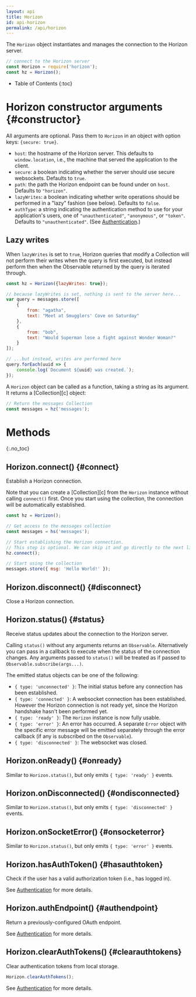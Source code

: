 ```yaml
---
layout: api
title: Horizon
id: api-horizon
permalink: /api/horizon
---
```


The `Horizon` object instantiates and manages the connection to the Horizon server.

```js
// connect to the Horizon server
const Horizon = require('horizon');
const hz = Horizon();
```

* Table of Contents
{:toc}

# Horizon constructor arguments {#constructor}

All arguments are optional. Pass them to `Horizon` in an object with option keys: `{secure: true}`.

* `host`: the hostname of the Horizon server. This defaults to `window.location`, i.e., the machine that served the application to the client.
* `secure`: a boolean indicating whether the server should use secure websockets. Defaults to `true`.
* `path`: the path the Horizon endpoint can be found under on `host`. Defaults to `"horizon"`.
* `lazyWrites`: a boolean indicating whether write operations should be performed in a "lazy" fashion (see below). Defaults to `false`.
* `authType`: a string indicating the authentication method to use for your application's users, one of `"unauthenticated"`, `"anonymous"`, or `"token"`. Defaults to `"unauthenticated"`. (See [Authentication][auth].)

## Lazy writes

When `lazyWrites` is set to `true`, Horizon queries that modify a Collection will not perform their writes when the query is first executed, but instead perform then when the Observable returned by the query is iterated through.

```js
const hz = Horizon({lazyWrites: true});

// because lazyWrites is set, nothing is sent to the server here...
var query = messages.store([
    {
        from: "agatha",
        text: "Meet at Smugglers' Cove on Saturday"
    },
    {
        from: "bob",
        text: "Would Superman lose a fight against Wonder Woman?"
    }
]);

// ...but instead, writes are performed here
query.forEach(uuid => {
    console.log(`Document ${uuid} was created.`);
});
```

A `Horizon` object can be called as a function, taking a string as its argument. It returns a [Collection][c] object:

```js
// Return the messages Collection
const messages = hz('messages');
```

# Methods
{:.no_toc}

## Horizon.connect() {#connect}

Establish a Horizon connection.

Note that you can create a [Collection][c] from the `Horizon` instance without calling `connect()` first. Once you start using the collection, the connection will be automatically established.

```js
const hz = Horizon();

// Get access to the messages collection
const messages = hs('messages');

// Start establishing the Horizon connection.
// This step is optional. We can skip it and go directly to the next line.
hz.connect();

// Start using the collection
messages.store({ msg: 'Hello World!' });
```

## Horizon.disconnect() {#disconnect}

Close a Horizon connection.

## Horizon.status() {#status}

Receive status updates about the connection to the Horizon server.

Calling `status()` without any arguments returns an `Observable`. Alternatively you can pass in a callback to execute when the status of the connection changes. Any arguments passed to `status()` will be treated as if passed to `Observable.subscribe(args...)`.

The emitted status objects can be one of the following:
* `{ type: 'unconnected' }`: The initial status before any connection has been established.
* `{ type: 'connected' }`: A websocket connection has been established. However the Horizon connection is not ready yet, since the Horizon handshake hasn't been performed yet.
* `{ type: 'ready' }`: The `Horizon` instance is now fully usable.
* `{ type: 'error' }`: An error has occurred. A separate `Error` object with the specific error message will be emitted separately through the error callback (if any is subscribed on the `Observable`).
* `{ type: 'disconnected' }`: The websocket was closed.

## Horizon.onReady() {#onready}

Similar to `Horizon.status()`, but only emits `{ type: 'ready' }` events.

## Horizon.onDisconnected() {#ondisconnected}

Similar to `Horizon.status()`, but only emits `{ type: 'disconnected' }` events.

## Horizon.onSocketError() {#onsocketerror}

Similar to `Horizon.status()`, but only emits `{ type: 'error' }` events.

## Horizon.hasAuthToken() {#hasauthtoken}

Check if the user has a valid authorization token (i.e., has logged in).

See [Authentication][auth] for more details.

## Horizon.authEndpoint() {#authendpoint}

Return a previously-configured OAuth endpoint.

See [Authentication][auth] for more details.

## Horizon.clearAuthTokens() {#clearauthtokens}

Clear authentication tokens from local storage.

```js
Horizon.clearAuthTokens();
```

See [Authentication][auth] for more details.

[auth]: /docs/auth
